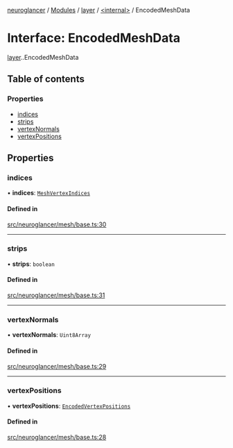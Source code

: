 [neuroglancer](../README.md) / [Modules](../modules.md) / [layer](../modules/layer.md) / [<internal\>](../modules/layer._internal_.md) / EncodedMeshData

# Interface: EncodedMeshData

[layer](../modules/layer.md).[<internal>](../modules/layer._internal_.md).EncodedMeshData

## Table of contents

### Properties

- [indices](layer._internal_.EncodedMeshData.md#indices)
- [strips](layer._internal_.EncodedMeshData.md#strips)
- [vertexNormals](layer._internal_.EncodedMeshData.md#vertexnormals)
- [vertexPositions](layer._internal_.EncodedMeshData.md#vertexpositions)

## Properties

### indices

• **indices**: [`MeshVertexIndices`](../modules/layer._internal_.md#meshvertexindices)

#### Defined in

[src/neuroglancer/mesh/base.ts:30](https://github.com/ActiveBrainAtlas2/neuroglancer/blob/540617bc/src/neuroglancer/mesh/base.ts#L30)

___

### strips

• **strips**: `boolean`

#### Defined in

[src/neuroglancer/mesh/base.ts:31](https://github.com/ActiveBrainAtlas2/neuroglancer/blob/540617bc/src/neuroglancer/mesh/base.ts#L31)

___

### vertexNormals

• **vertexNormals**: `Uint8Array`

#### Defined in

[src/neuroglancer/mesh/base.ts:29](https://github.com/ActiveBrainAtlas2/neuroglancer/blob/540617bc/src/neuroglancer/mesh/base.ts#L29)

___

### vertexPositions

• **vertexPositions**: [`EncodedVertexPositions`](../modules/layer._internal_.md#encodedvertexpositions)

#### Defined in

[src/neuroglancer/mesh/base.ts:28](https://github.com/ActiveBrainAtlas2/neuroglancer/blob/540617bc/src/neuroglancer/mesh/base.ts#L28)
